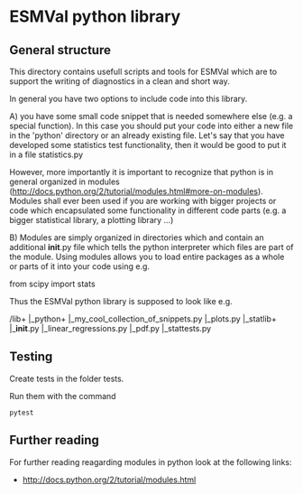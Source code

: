 ESMVal python library
=====================

General structure
-----------------

This directory contains usefull scripts and tools for ESMVal which are to support the writing of diagnostics in a clean and short way.

In general you have two options to include code into this library.

A) you have some small code snippet that is needed somewhere else (e.g. a special function).
In this case you should put your code into either a new file in the 'python' directory or an already existing file.
Let's say that you have developed some statistics test functionality, then it would be good to put it in a file statistics.py

However, more importantly it is important to recognize that python is in general organized in modules (http://docs.python.org/2/tutorial/modules.html#more-on-modules).
Modules shall ever been used if you are working with bigger projects or code which encapsulated some functionality in different code parts (e.g. a bigger statistical library, a plotting library ...)

B) Modules are simply organized in directories which and contain an additional __init__.py file which tells the python interpreter which files are part of the module.
Using modules allows you to load entire packages as a whole or parts of it into your code using e.g.

from scipy import stats

Thus the ESMVal python library is supposed to look like e.g.

/lib+
    |_python+
            |_my_cool_collection_of_snippets.py
            |_plots.py
            |_statlib+
                     |___init__.py
                     |_linear_regressions.py
                     |_pdf.py
                     |_stattests.py


Testing
-------
Create tests in the folder tests.

Run them with the command 

```
pytest
```

Further reading
---------------
For further reading reagarding modules in python look at the following links:

* http://docs.python.org/2/tutorial/modules.html


